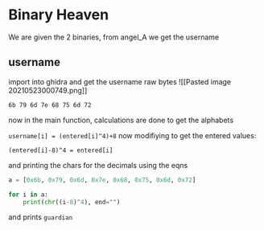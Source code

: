 # Binary Heaven

We are given the 2 binaries, from angel_A we get the username

## username

import into ghidra and get the username raw bytes 
![[Pasted image 20210523000749.png]]

```
6b 79 6d 7e 68 75 6d 72
```

now in the main function, calculations are done to get the alphabets

`username[i] = (entered[i]^4)+8`
now modifiying to get the entered values:

`(entered[i]-8)^4 = entered[i]`

and printing the chars for the decimals using the eqns

```python
a = [0x6b, 0x79, 0x6d, 0x7e, 0x68, 0x75, 0x6d, 0x72]

for i in a:
	print(chr((i-8)^4), end="")
```

and prints `guardian`


